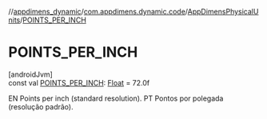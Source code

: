 //[appdimens_dynamic](../../../README.md)/[com.appdimens.dynamic.code](../README.md)/[AppDimensPhysicalUnits](README.md)/[POINTS_PER_INCH](-p-o-i-n-t-s_-p-e-r_-i-n-c-h.md)

# POINTS_PER_INCH

[androidJvm]\
const val [POINTS_PER_INCH](-p-o-i-n-t-s_-p-e-r_-i-n-c-h.md): [Float](https://kotlinlang.org/api/core/kotlin-stdlib/kotlin/-float/index.html) = 72.0f

EN Points per inch (standard resolution). PT Pontos por polegada (resolução padrão).